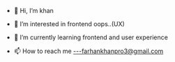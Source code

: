 - 👋 Hi, I’m khan
- 👀 I’m interested in frontend oops..(UX)
- 🌱 I’m currently learning frontend and user experience

- 📫 How to reach me ---farhankhanpro3@gmail.com

<!---
khanpro-maker/khanpro-maker is a ✨ special ✨ repository because its `README.md` (this file) appears on your GitHub profile.
You can click the Preview link to take a look at your changes.
--->
